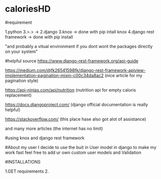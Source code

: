 # caloriesHD

#requirement

1.python 3.>.>  -> 
2.django
3.knox -> done with pip intall knox
4.django rest framework -> done with pip install 

"and probably a vitual environment if you dont wont the packages directly on your 
system"


#helpful source
https://www.django-rest-framework.org/api-guide

https://medium.com/@fk26541598fk/django-rest-framework-apiview-implementation-pagination-mixin-c00c34da8ac2 (nice article for my pagination style)

https://api-ninjas.com/api/nutrition (nutrition api for empty caloris replacement)

https://docs.djangoproject.com/ (django official documentation is really helpful)

https://stackoverflow.com/ (this place hase also got alot of assistance)

and many more articles (the internet has no limit)


#using knox and django rest framework 



#About my user
    I decide to use the buit in User model in django to make my work fast
    feel free to add ur own custom user models and Validation

#INSTALLATIONS

1.GET requirements
2.